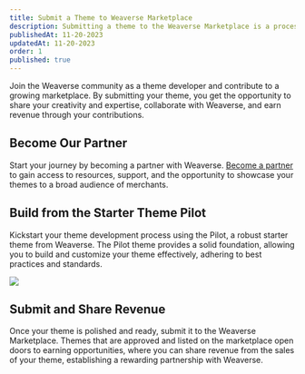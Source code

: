 ```yaml
---
title: Submit a Theme to Weaverse Marketplace
description: Submitting a theme to the Weaverse Marketplace is a process that involves partnership, creation, and collaboration.
publishedAt: 11-20-2023
updatedAt: 11-20-2023
order: 1
published: true
---
```


Join the Weaverse community as a theme developer and contribute to a growing marketplace. By submitting your theme, you
get the opportunity to share your creativity and expertise, collaborate with Weaverse, and earn revenue through your
contributions.

Become Our Partner
------------------

Start your journey by becoming a partner with Weaverse. [Become a partner](https://weaverse.io/partners) to gain access
to resources, support, and the opportunity to showcase your themes to a broad audience of merchants.

Build from the Starter Theme Pilot
----------------------------------

Kickstart your theme development process using the Pilot, a robust starter theme from Weaverse. The Pilot theme provides
a solid foundation, allowing you to build and customize your theme effectively, adhering to best practices and
standards.

![](https://downloads.intercomcdn.com/i/o/869509702/d7d4bd48a59635d492da4a70/pilot-home.png)

Submit and Share Revenue
------------------------

Once your theme is polished and ready, submit it to the Weaverse Marketplace. Themes that are approved and listed on the
marketplace open doors to earning opportunities, where you can share revenue from the sales of your theme, establishing
a rewarding partnership with Weaverse.